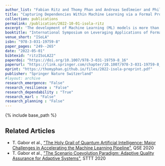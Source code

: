 ```yaml
---
author_list: "Fabian Ritz and Thomy Phan and Andreas Sedlmeier and Philipp Altmann and Jan Wieghardt and Reiner Schmid and Horst Sauer and Cornel Klein and Claudia Linnhoff-Popien and Thomas Gabor"
title: "Capturing Dependencies Within Machine Learning via a Formal Process Model"
collection: publications
permalink: /publication/2022-10-01-isola-ritz
excerpt: 'The development of Machine Learning (ML) models is more than just a special case of software development (SD): ML models acquire properties and fulfill requirements even without direct human interaction in a seemingly uncontrollable manner. Nonetheless, the underlying processes can be described in a formal way. We define a comprehensive SD process model for ML that encompasses most tasks and artifacts described in the literature in a consistent way. In addition to the production of the necessary artifacts, we also focus on generating and validating fitting descriptions in the form of specifications. We stress the importance of further evolving the ML model throughout its life-cycle even after initial training and testing. Thus, we provide various interaction points with standard SD processes in which ML often is an encapsulated task. Further, our SD process model allows to formulate ML as a (meta-) optimization problem. If automated rigorously, it can be used to realize self-adaptive autonomous systems. Finally, our SD process model features a description of time that allows to reason about the progress within ML development processes. This might lead to further applications of formal methods within the field of ML.'
booktitle: "International Symposium on Leveraging Applications of Formal Methods, Verification and Validation"
venue_short: "ISoLA"
isbn: "978-3-031-19759-8"
paper_pages: "249--265"
date: "2022-05-01"
bibtexid: "ritzISoLA22"
paperdoi: "https://doi.org/10.1007/978-3-031-19759-8_16"
paperurl: "https://link.springer.com/chapter/10.1007/978-3-031-19759-8_16"
eprint: "https://thomyphan.github.io/files/2022-isola-preprint.pdf"
publisher: "Springer Nature Switzerland"
#layout: archive
research_emergence: "False"
research_resilience : "False"
research_dependability : "True"
research_marl : "False"
research_planning : "False"
---
```


{% include base_path %}

## Related Articles
- T. Gabor et al., ["The Holy Grail of Quantum Artificial Intelligence: Major Challenges in Accelerating the Machine Learning Pipeline"](https://thomyphan.github.io/publication/2020-08-01-qse-gabor), QSE 2020
- T. Gabor et al., ["The Scenario Coevolution Paradigm: Adaptive Quality Assurance for Adaptive Systems"](https://thomyphan.github.io/publication/2020-01-01-sttt-gabor), STTT 2020